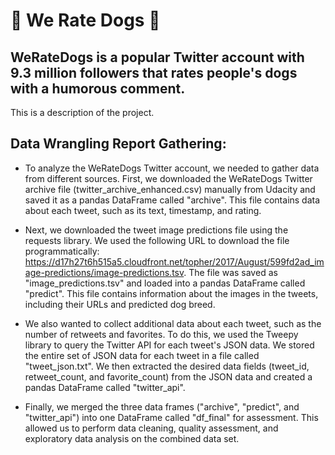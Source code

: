 # 🐶 We Rate Dogs 🐶

## WeRateDogs is a popular Twitter account with 9.3 million followers that rates people's dogs with a humorous comment. 

This is a description of the project.

## Data Wrangling Report Gathering:

* To analyze the WeRateDogs Twitter account, we needed to gather data from different sources. First, we downloaded the WeRateDogs Twitter archive file (twitter_archive_enhanced.csv) manually from Udacity and saved it as a pandas DataFrame called "archive". This file contains data about each tweet, such as its text, timestamp, and rating.

 * Next, we downloaded the tweet image predictions file using the requests library. We used the following URL to download the file programmatically: https://d17h27t6h515a5.cloudfront.net/topher/2017/August/599fd2ad_image-predictions/image-predictions.tsv. The file was saved as "image_predictions.tsv" and loaded into a pandas DataFrame called "predict". This file contains information about the images in the tweets, including their URLs and predicted dog breed.

* We also wanted to collect additional data about each tweet, such as the number of retweets and favorites. To do this, we used the Tweepy library to query the Twitter API for each tweet's JSON data. We stored the entire set of JSON data for each tweet in a file called "tweet_json.txt". We then extracted the desired data fields (tweet_id, retweet_count, and favorite_count) from the JSON data and created a pandas DataFrame called "twitter_api".

 * Finally, we merged the three data frames ("archive", "predict", and "twitter_api") into one DataFrame called "df_final" for assessment. This allowed us to perform data cleaning, quality assessment, and exploratory data analysis on the combined data set.